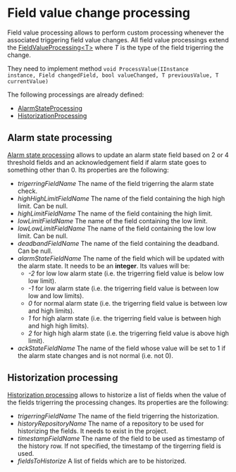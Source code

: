 ﻿# Field value change processing
Field value processing allows to perform custom processing whenever the associated triggering field value changes. All field value processings extend the [FieldValueProcessing\<T\>](/Processing/FieldValueProcessing.cs) where *T* is the type of the field trigerring the change.

They need to implement method <code>void ProcessValue(IInstance instance, Field<T> changedField, bool valueChanged, T previousValue, T currentValue)</code>

The following processings are already defined:
- [AlarmStateProcessing](#Alarm-state-processing)
- [HistorizationProcessing](#Historization-processing)

## Alarm state processing
[Alarm state processing](AlarmStateProcessing.cs) allows to update an alarm state field based on 2 or 4 threshold fields and an acknowledgement field if alarm state goes to something other than 0.
Its properties are the following:
- *trigerringFieldName* The name of the field trigerring the alarm state check.
- *highHighLimitFieldName* The name of the field containing the high high limit. Can be null.
- *highLimitFieldName* The name of the field containing the high limit.
- *lowLimitFieldName* The name of the field containing the low limit.
- *lowLowLimitFieldName* The name of the field containing the low low limit. Can be null.
- *deadbandFieldName* The name of the field containing the deadband. Can be null.
- *alarmStateFieldName* The name of the field which will be updated with the alarm state. It needs to be an **integer**. Its values will be:
	- *-2* for low low alarm state (i.e. the trigerring field value is below low low limit).
	- *-1* for low alarm state (i.e. the trigerring field value is between low low and low limits).
	- *0* for normal alarm state (i.e. the trigerring field value is between low and high limits).
	- *1* for high alarm state  (i.e. the trigerring field value is between high and high high limits).
	- *2* for high high alarm state  (i.e. the trigerring field value is above high limit).
- *ackStateFieldName* The name of the field whose value will be set to 1 if the alarm state changes and is not normal (i.e. not 0).

## Historization processing
[Historization processing](HistorizationProcessing.cs) allows to historize a list of fields when the value of the fields trigerring the processing changes. Its properties are the following:
- *trigerringFieldName* The name of the field trigerring the historization.
- *historyRepositoryName* The name of a repository to be used for historizing the fields. It needs to exist in the project.
- *timestampFieldName* The name of the field to be used as timestamp of the history row. If not specified, the timestamp of the tirgerring field is used.
- *fieldsToHistorize* A list of fields which are to be historized.